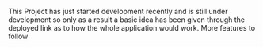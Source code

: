 This Project has just started development recently and is still under development so only as a result a basic idea has been given through the deployed link as to how the whole application would work. More features to follow
